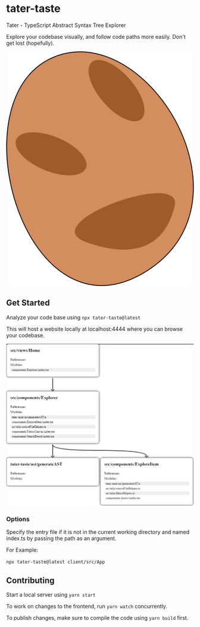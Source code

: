 # tater-taste
Tater - TypeScript Abstract Syntax Tree Explorer

Explore your codebase visually, and follow code paths more easily. Don't get lost (hopefully).

![Tater](client/public/tater.svg)

## Get Started

Analyze your code base using `npx tater-taste@latest`

This will host a website locally at localhost:4444 where you can browse your codebase.

![Tater](client/public/Capture.JPG)

### Options
Specify the entry file if it is not in the current working directory and named index.ts by passing the path as an argument.

For Example:

`npx tater-taste@latest client/src/App`

## Contributing

Start a local server using `yarn start`

To work on changes to the frontend, run `yarn watch` concurrently.

To publish changes, make sure to compile the code using `yarn build` first.
